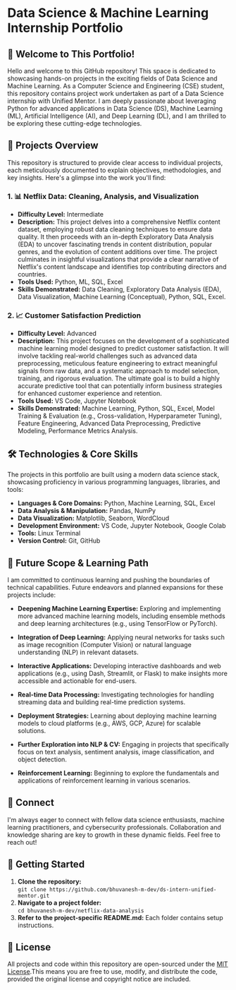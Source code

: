 # Data Science & Machine Learning Internship Portfolio

## 🌟 Welcome to This Portfolio!

Hello and welcome to this GitHub repository! This space is dedicated to showcasing hands-on projects in the exciting fields of Data Science and Machine Learning. As a Computer Science and Engineering (CSE) student, this repository contains project work undertaken as part of a Data Science internship with Unified Mentor. I am deeply passionate about leveraging Python for advanced applications in Data Science (DS), Machine Learning (ML), Artificial Intelligence (AI), and Deep Learning (DL), and I am thrilled to be exploring these cutting-edge technologies.



## 📁 Projects Overview

This repository is structured to provide clear access to individual projects, each meticulously documented to explain objectives, methodologies, and key insights. Here's a glimpse into the work you'll find:

### 1. 📊 Netflix Data: Cleaning, Analysis, and Visualization

- **Difficulty Level:** Intermediate  
- **Description:** This project delves into a comprehensive Netflix content dataset, employing robust data cleaning techniques to ensure data quality. It then proceeds with an in-depth Exploratory Data Analysis (EDA) to uncover fascinating trends in content distribution, popular genres, and the evolution of content additions over time. The project culminates in insightful visualizations that provide a clear narrative of Netflix's content landscape and identifies top contributing directors and countries. 
- **Tools Used:** Python, ML, SQL, Excel  
- **Skills Demonstrated:** Data Cleaning, Exploratory Data Analysis (EDA), Data Visualization, Machine Learning (Conceptual), Python, SQL, Excel.

### 2. 📈 Customer Satisfaction Prediction

- **Difficulty Level:** Advanced  
- **Description:** This project focuses on the development of a sophisticated machine learning model designed to predict customer satisfaction. It will involve tackling real-world challenges such as advanced data preprocessing, meticulous feature engineering to extract meaningful signals from raw data, and a systematic approach to model selection, training, and rigorous evaluation. The ultimate goal is to build a highly accurate predictive tool that can potentially inform business strategies for enhanced customer experience and retention. 
- **Tools Used:** VS Code, Jupyter Notebook  
- **Skills Demonstrated:** Machine Learning, Python, SQL, Excel, Model Training & Evaluation (e.g., Cross-validation, Hyperparameter Tuning), Feature Engineering, Advanced Data Preprocessing, Predictive Modeling, Performance Metrics Analysis. 

## 🛠️ Technologies & Core Skills

The projects in this portfolio are built using a modern data science stack, showcasing proficiency in various programming languages, libraries, and tools:

- **Languages & Core Domains:** Python, Machine Learning, SQL, Excel  
- **Data Analysis & Manipulation:** Pandas, NumPy  
- **Data Visualization:** Matplotlib, Seaborn, WordCloud  
- **Development Environment:** VS Code, Jupyter Notebook, Google Colab  
- **Tools:** Linux Terminal  
- **Version Control:** Git, GitHub  

## 🚀 Future Scope & Learning Path

I am committed to continuous learning and pushing the boundaries of technical capabilities. Future endeavors and planned expansions for these projects include:

- **Deepening Machine Learning Expertise:** Exploring and implementing more advanced machine learning models, including ensemble methods and deep learning architectures (e.g., using TensorFlow or PyTorch).

- **Integration of Deep Learning:** Applying neural networks for tasks such as image recognition (Computer Vision) or natural language understanding (NLP) in relevant datasets.

- **Interactive Applications:** Developing interactive dashboards and web applications (e.g., using Dash, Streamlit, or Flask) to make insights more accessible and actionable for end-users.

- **Real-time Data Processing:** Investigating technologies for handling streaming data and building real-time prediction systems.

- **Deployment Strategies:** Learning about deploying machine learning models to cloud platforms (e.g., AWS, GCP, Azure) for scalable solutions.

- **Further Exploration into NLP & CV:** Engaging in projects that specifically focus on text analysis, sentiment analysis, image classification, and object detection.

- **Reinforcement Learning:** Beginning to explore the fundamentals and applications of reinforcement learning in various scenarios. 

## 🤝 Connect

I'm always eager to connect with fellow data science enthusiasts, machine learning practitioners, and cybersecurity professionals. Collaboration and knowledge sharing are key to growth in these dynamic fields. Feel free to reach out!

## 🚀 Getting Started

1. **Clone the repository:**  
   `git clone https://github.com/bhuvanesh-m-dev/ds-intern-unified-mentor.git`
2. **Navigate to a project folder:**  
   `cd bhuvanesh-m-dev/netflix-data-analysis`
3. **Refer to the project-specific README.md:** Each folder contains setup instructions.

## 📰 License

All projects and code within this repository are open-sourced under the [MIT License](https://opensource.org/licenses/MIT).This means you are free to use, modify, and distribute the code, provided the original license and copyright notice are included.
